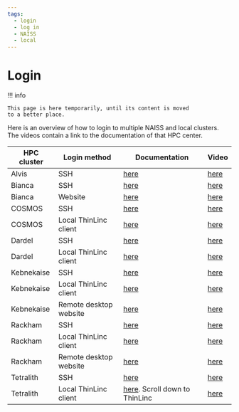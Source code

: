```yaml
---
tags:
  - login
  - log in
  - NAISS
  - local
---
```


# Login

!!! info

    This page is here temporarily, until its content is moved
    to a better place.

Here is an overview of how to login to multiple NAISS
and local clusters. The videos contain a link to the documentation
of that HPC center.

HPC cluster | Login method           | Documentation                                                                                             | Video                               
------------|------------------------|-----------------------------------------------------------------------------------------------------------|-------------------------------------
Alvis       | SSH                    | [here](https://www.c3se.chalmers.se/documentation/for_users/getting_started/how_to_login_to_alvis/)       | [here](https://youtu.be/PJZ3W907qCU)
Bianca      | SSH                    | [here](https://docs.uppmax.uu.se/getting_started/login_bianca_console_password/)                          | [here](https://youtu.be/7mKDxnXqi_M)
Bianca      | Website                | [here](https://uppmax.github.io/UPPMAX-documentation/getting_started/login_bianca_remote_desktop_website/)| [here](https://youtu.be/UpNI5OUlIo8)
COSMOS      | SSH                    | [here](https://lunarc-documentation.readthedocs.io/en/latest/getting_started/login_howto/)                | [here](https://youtu.be/sMsenzWERTg)
COSMOS      | Local ThinLinc client  | [here](https://lunarc-documentation.readthedocs.io/en/latest/getting_started/using_hpc_desktop/)          | [here](https://youtu.be/wn7TgElj_Ng)
Dardel      | SSH                    | [here](https://support.pdc.kth.se/doc/support/?sub=login/ssh_login/)                                      | [here](https://youtu.be/I8cNqiYuA-4)
Dardel      | Local ThinLinc client  | [here](https://support.pdc.kth.se/doc/support/?sub=login/interactive_hpc/)                                | [here](https://youtu.be/0Rm-HmyzDfs)
Kebnekaise  | SSH                    | [here](https://docs.hpc2n.umu.se/documentation/access/)                                                   | [here](https://youtu.be/pIiKOKBHIeY)
Kebnekaise  | Local ThinLinc client  | [here](https://docs.hpc2n.umu.se/documentation/access/)                                                   | [here](https://youtu.be/_jpj0GW9ASc)
Kebnekaise  | Remote desktop website | [here](https://docs.hpc2n.umu.se/documentation/access/)                                                   | [here](https://youtu.be/_O4dQn8zPaw)
Rackham     | SSH                    | [here](https://docs.uppmax.uu.se/getting_started/login_rackham_remote_desktop_local_thinlinc_client)      | [here](https://youtu.be/TSVGSKyt2bQ)
Rackham     | Local ThinLinc client  | [here](https://docs.uppmax.uu.se/getting_started/login_rackham_console_password/)                         | [here](https://youtu.be/PqEpsn74l0g)
Rackham     | Remote desktop website | [here](https://docs.uppmax.uu.se/getting_started/login_rackham_remote_desktop_website/)                   | [here](https://youtu.be/HQ2iuKRPabc)
Tetralith   | SSH                    | [here](https://www.nsc.liu.se/support/getting-started/)                                                   | [here](https://youtu.be/wtGIzSBiulY)
Tetralith   | Local ThinLinc client  | [here](https://www.nsc.liu.se/support/graphics/). Scroll down to ThinLinc                                 | [here](https://youtu.be/JsHzQSFNGxY)
